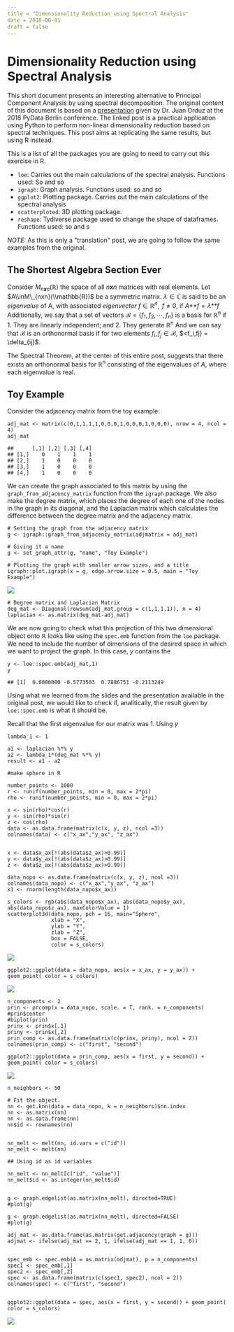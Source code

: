 ```yaml
---
title = "Dimensionality Reduction using Spectral Analysis"
date = 2018-08-01
draft = false
---
```



Dimensionality Reduction using Spectral Analysis
================================================

This short document presents an interesting alternative to Principal
Component Analysis by using spectral decomposition. The original content
of this document is based on a
[presentation](https://juanitorduz.github.io/laplacian_eigenmaps_dim_red.html)
given by Dr. Juan Orduz at the 2018 PyData Berlin conference. The linked
post is a practical application using Python to perform non-linear
dimensionality reduction based on spectral techniques. This post aims at
replicating the same results, but using R instead.

This is a list of all the packages you are going to need to carry out
this exercise in R.

-   <code>loe</code>: Carries out the main calculations of the
    spectral analysis. Functions used: So and so
-   <code>igraph</code>: Graph analysis. Functions used: so and so
-   <code>ggplot2</code>: Plotting package. Carries out the main
    calculations of the spectral analysis
-   <code>scatterploted</code>: 3D plotting package.
-   <code>reshape</code>: Tydiverse package used to change the shape
    of dataframes. Functions used: so and s

*NOTE:* As this is only a "translation" post, we are going to follow the
same examples from the original.

The Shortest Algebra Section Ever
---------------------------------

Consider *M*<sub>*n**x**n*</sub>(ℝ) the space of all *n**x**n* matrices
with real elements. Let $A\\inM\_{nxn}(\\mathbb{R})$ be a symmetric
matrix. *λ* ∈ ℂ is said to be an *eigenvalue* of A, with associated
*eigenvector* *f* ∈ ℝ<sup>*n*</sup>,  *f* ≠ 0, if
*A**f* = *λ**f*
 Additionally, we say that a set of vectors
ℬ = {*f*<sub>1</sub>, *f*<sub>2</sub>, ⋯, *f*<sub>*n*</sub>} is a basis
for ℝ<sup>*n*</sup> if 1. They are linearly independent; and 2. They
generate ℝ<sup>*n*</sup> And we can say that ℬ is an orthonormal basis
if for two elements *f*<sub>*i*</sub>, *f*<sub>*j*</sub> ∈ ℬ,
$&lt;f\_i,fj} = \\delta\_{ij}$.

The Spectral Theorem, at the center of this entire post, suggests that
there exists an orthonormal basis for ℝ<sup>*n*</sup> consisting of the
eigenvalues of *A*, where each eigenvalue is real.

Toy Example
-----------

Consider the adjacency matrix from the toy example:

    adj_mat <- matrix(c(0,1,1,1,1,0,0,0,1,0,0,0,1,0,0,0), nrow = 4, ncol = 4)
    adj_mat

    ##      [,1] [,2] [,3] [,4]
    ## [1,]    0    1    1    1
    ## [2,]    1    0    0    0
    ## [3,]    1    0    0    0
    ## [4,]    1    0    0    0

We can create the graph associated to this matrix by using the
<code>graph\_from\_adjacency\_matrix</code> function from the
<code>igraph</code> package. We also make the degree matrix, which
places the degree of each one of the nodes in the graph in its diagonal,
and the Laplacian matrix which calculates the difference between the
degree matrix and the adjacency matrix.

    # Setting the graph from the adjacency matrix
    g <- igraph::graph_from_adjacency_matrix(adjmatrix = adj_mat)

    # Giving it a name
    g <- set_graph_attr(g, "name", "Toy Example")

    # Plotting the graph with smaller arrow sizes, and a title
    igraph::plot.igraph(x = g, edge.arrow.size = 0.5, main = "Toy Example")

![](SpectralDegreeReduction_files/figure-markdown_strict/unnamed-chunk-2-1.png)

    # Degree matrix and Laplacian Matrix
    deg_mat <- Diagonal(rowsum(adj_mat,group = c(1,1,1,1)), n = 4)
    laplacian <- as.matrix(deg_mat-adj_mat)

We are now going to check what this projection of this two dimensional
object onto ℝ looks like using the <code>spec.emb</code> function from
the <code>loe</code> package. We need to include the number of
dimensions of the desired space in which we want to project the graph.
In this case, *y* contains the

    y <- loe::spec.emb(adj_mat,1)
    y

    ## [1]  0.0000000 -0.5773503  0.7886751 -0.2113249

Using what we learned from the slides and the presentation available in
the original post, we would like to check if, analitically, the result
given by <code>loe::spec.emb</code> is what it should be.

Recall that the first eigenvalue for our matrix was 1. Using *y*

    lambda_1 <- 1

    a1 <- laplacian %*% y
    a2 <- lambda_1*(deg_mat %*% y)
    result <- a1 - a2

    #make sphere in R

    number_points <- 1000
    r <- runif(number_points, min = 0, max = 2*pi)
    rho <- runif(number_points, min = 0, max = 2*pi)

    x <- sin(rho)*cos(r)
    y <- sin(rho)*sin(r)
    z <- cos(rho)
    data <- as.data.frame(matrix(c(x, y, z), ncol =3))
    colnames(data) <- c("x_ax","y_ax", "z_ax")


    x <- data$x_ax[!(abs(data$z_ax)>0.99)]
    y <- data$y_ax[!(abs(data$z_ax)>0.99)]
    z <- data$z_ax[!(abs(data$z_ax)>0.99)]

    data_nopo <- as.data.frame(matrix(c(x, y, z), ncol =3))
    colnames(data_nopo) <- c("x_ax","y_ax", "z_ax")
    x1 <- rnorm(length(data_nopo$x_ax))

    s_colors <- rgb(abs(data_nopo$x_ax), abs(data_nopo$y_ax), abs(data_nopo$z_ax), maxColorValue = 1)
    scatterplot3d(data_nopo, pch = 16, main="Sphere",
                  xlab = "X",
                  ylab = "Y",
                  zlab = "Z",
                  box = FALSE,
                  color = s_colors)

![](SpectralDegreeReduction_files/figure-markdown_strict/unnamed-chunk-5-1.png)

    ggplot2::ggplot(data = data_nopo, aes(x = x_ax, y = y_ax)) + geom_point( color = s_colors)

![](SpectralDegreeReduction_files/figure-markdown_strict/unnamed-chunk-6-1.png)

    n_components <- 2
    prin <- prcomp(x = data_nopo, scale. = T, rank. = n_components)
    #prin$center
    #biplot(prin)
    prinx <- prin$x[,1]
    priny <- prin$x[,2]
    prin_comp <- as.data.frame(matrix(c(prinx, priny), ncol = 2))
    colnames(prin_comp) <- c("first", "second")

    ggplot2::ggplot(data = prin_comp, aes(x = first, y = second)) + geom_point( color = s_colors)

![](SpectralDegreeReduction_files/figure-markdown_strict/unnamed-chunk-6-2.png)

    n_neighbors <- 50

    # Fit the object.
    nn <- get.knn(data = data_nopo, k = n_neighbors)$nn.index
    nn <- as.matrix(nn)
    nn <- as.data.frame(nn)
    nn$id <- rownames(nn)


    nn_melt <- melt(nn, id.vars = c("id"))
    nn_melt <- melt(nn)

    ## Using id as id variables

    nn_melt <- nn_melt[c("id", "value")]
    nn_melt$id <- as.integer(nn_melt$id)


    g <- graph.edgelist(as.matrix(nn_melt), directed=TRUE)
    #plot(g)

    g <- graph.edgelist(as.matrix(nn_melt), directed=FALSE)
    #plot(g)

    adj_mat <- as.data.frame(as.matrix(get.adjacency(graph = g)))
    adjmat <- ifelse(adj_mat == 2, 1, ifelse(adj_mat == 1, 1, 0))


    spec_emb <- spec.emb(A = as.matrix(adjmat), p = n_components)
    spec1 <- spec_emb[,1]
    spec2 <- spec_emb[,2]
    spec <- as.data.frame(matrix(c(spec1, spec2), ncol = 2))
    colnames(spec) <- c("first", "second")


    ggplot2::ggplot(data = spec, aes(x = first, y = second)) + geom_point( color = s_colors)

![](SpectralDegreeReduction_files/figure-markdown_strict/unnamed-chunk-6-3.png)
